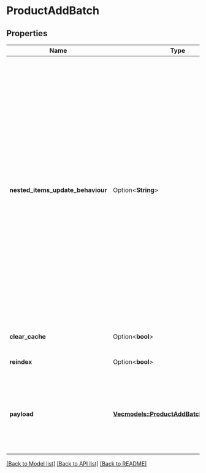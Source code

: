 # ProductAddBatch

## Properties

Name | Type | Description | Notes
------------ | ------------- | ------------- | -------------
**nested_items_update_behaviour** | Option<**String**> |  Determines how updates to nested items should be handled.<hr><div style=\"font-style:normal\">  Values description:  <div style=\"margin-left: 2%; padding-top: 2%\">    <div style=\"font-size:85%\">      <b>  replace</b>: This option indicates that the nested items should be completely replaced with the new data provided. </br>      <b>  merge</b>: With this option, updates to nested items are merged with the existing data. </br>    </div>  </div></div> | [optional][default to Replace]
**clear_cache** | Option<**bool**> |  | [optional][default to false]
**reindex** | Option<**bool**> |  | [optional][default to false]
**payload** | [**Vec<models::ProductAddBatchPayloadInner>**](ProductAddBatch_payload_inner.md) | Contains an array of product objects. The list of properties may vary depending on the specific platform. | 

[[Back to Model list]](../README.md#documentation-for-models) [[Back to API list]](../README.md#documentation-for-api-endpoints) [[Back to README]](../README.md)


